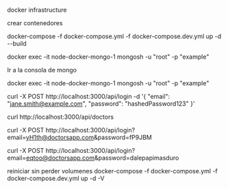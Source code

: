 docker infrastructure 

crear contenedores

docker-compose -f docker-compose.yml -f docker-compose.dev.yml up -d --build 

docker exec -it node-docker-mongo-1 mongosh -u "root" -p "example" 

Ir a la consola de mongo

docker exec -it node-docker-mongo-1 mongosh -u "root" -p "example"  

curl -X POST http://localhost:3000/api/login 
     -d '{
       "email": "jane.smith@example.com",
       "password": "hashedPassword123"
     }'
     
curl http://localhost:3000/api/doctors   

curl -X POST http://localhost:3000/api/login?email=yH1th@doctorsapp.com&password=fP9JBM

curl -X POST http://localhost:3000/api/login?email=eqtoo@doctorsapp.com&password=dalepapimasduro

reiniciar sin perder volumenes
docker-compose -f docker-compose.yml -f docker-compose.dev.yml up -d -V 
